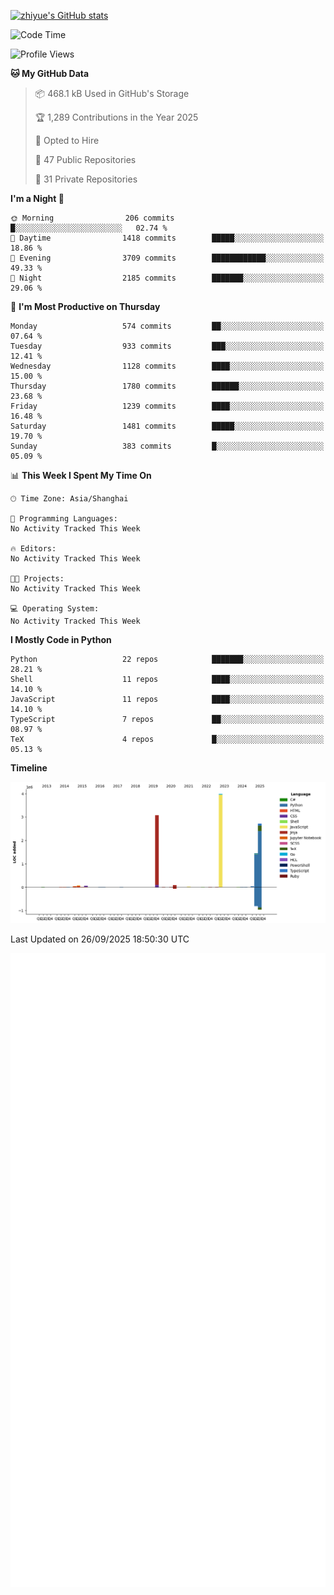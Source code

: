 
[![zhiyue's GitHub stats](https://github-readme-stats.vercel.app/api?username=zhiyue)](https://github.com/anuraghazra/github-readme-stats&&show_icons=true)

<!--START_SECTION:waka-->
![Code Time](http://img.shields.io/badge/Code%20Time-2%2C215%20hrs%2020%20mins-blue)

![Profile Views](http://img.shields.io/badge/Profile%20Views-1-blue)

**🐱 My GitHub Data** 

> 📦 468.1 kB Used in GitHub's Storage 
 > 
> 🏆 1,289 Contributions in the Year 2025
 > 
> 💼 Opted to Hire
 > 
> 📜 47 Public Repositories 
 > 
> 🔑 31 Private Repositories 
 > 
**I'm a Night 🦉** 

```text
🌞 Morning                206 commits         █░░░░░░░░░░░░░░░░░░░░░░░░   02.74 % 
🌆 Daytime                1418 commits        █████░░░░░░░░░░░░░░░░░░░░   18.86 % 
🌃 Evening                3709 commits        ████████████░░░░░░░░░░░░░   49.33 % 
🌙 Night                  2185 commits        ███████░░░░░░░░░░░░░░░░░░   29.06 % 
```
📅 **I'm Most Productive on Thursday** 

```text
Monday                   574 commits         ██░░░░░░░░░░░░░░░░░░░░░░░   07.64 % 
Tuesday                  933 commits         ███░░░░░░░░░░░░░░░░░░░░░░   12.41 % 
Wednesday                1128 commits        ████░░░░░░░░░░░░░░░░░░░░░   15.00 % 
Thursday                 1780 commits        ██████░░░░░░░░░░░░░░░░░░░   23.68 % 
Friday                   1239 commits        ████░░░░░░░░░░░░░░░░░░░░░   16.48 % 
Saturday                 1481 commits        █████░░░░░░░░░░░░░░░░░░░░   19.70 % 
Sunday                   383 commits         █░░░░░░░░░░░░░░░░░░░░░░░░   05.09 % 
```


📊 **This Week I Spent My Time On** 

```text
🕑︎ Time Zone: Asia/Shanghai

💬 Programming Languages: 
No Activity Tracked This Week

🔥 Editors: 
No Activity Tracked This Week

🐱‍💻 Projects: 
No Activity Tracked This Week

💻 Operating System: 
No Activity Tracked This Week
```

**I Mostly Code in Python** 

```text
Python                   22 repos            ███████░░░░░░░░░░░░░░░░░░   28.21 % 
Shell                    11 repos            ████░░░░░░░░░░░░░░░░░░░░░   14.10 % 
JavaScript               11 repos            ████░░░░░░░░░░░░░░░░░░░░░   14.10 % 
TypeScript               7 repos             ██░░░░░░░░░░░░░░░░░░░░░░░   08.97 % 
TeX                      4 repos             █░░░░░░░░░░░░░░░░░░░░░░░░   05.13 % 
```



**Timeline**

![Lines of Code chart](https://raw.githubusercontent.com/zhiyue/zhiyue/main/assets/bar_graph.png)


 Last Updated on 26/09/2025 18:50:30 UTC
<!--END_SECTION:waka-->

<!-- [![Top Langs](https://github-readme-stats.vercel.app/api/top-langs/?username=zhiyue)](https://github.com/anuraghazra/github-readme-stats) -->

![](./github-metrics.svg)

